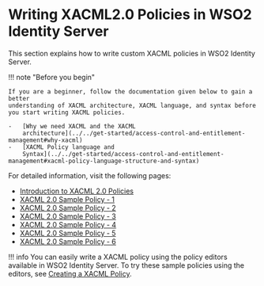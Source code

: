 # Writing XACML2.0 Policies in WSO2 Identity Server

This section explains how to write custom XACML policies in WSO2
Identity Server.

!!! note "Before you begin"
    
    If you are a beginner, follow the documentation given below to gain a better 
    understanding of XACML architecture, XACML language, and syntax before you start writing XACML policies. 
    
    -   [Why we need XACML and the XACML
        architecture](../../get-started/access-control-and-entitlement-management#why-xacml)
    -   [XACML Policy language and
        Syntax](../../get-started/access-control-and-entitlement-management#xacml-policy-language-structure-and-syntax)
    

For detailed information, visit the following pages:

-   [Introduction to XACML 2.0 Policies](../../learn/introduction-to-xacml-2.0-policies)
-   [XACML 2.0 Sample Policy - 1](../../learn/xacml-2.0-sample-policy-1)
-   [XACML 2.0 Sample Policy - 2](../../learn/xacml-2.0-sample-policy-2)
-   [XACML 2.0 Sample Policy - 3](../../learn/xacml-2.0-sample-policy-3)
-   [XACML 2.0 Sample Policy - 4](../../learn/xacml-2.0-sample-policy-4)
-   [XACML 2.0 Sample Policy - 5](../../learn/xacml-2.0-sample-policy-5)
-   [XACML 2.0 Sample Policy - 6](../../learn/xacml-2.0-sample-policy-6)

  
!!! info
    You can easily write a XACML policy using the policy editors
    available in WSO2 Identity Server. To try these sample policies using
    the editors, see [Creating a XACML Policy](../../learn/creating-a-xacml-policy).
